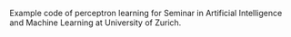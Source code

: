 Example code of perceptron learning for Seminar in Artificial Intelligence and Machine Learning at University of Zurich.

